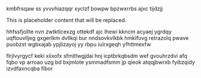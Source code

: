 kmbfrsqaw ss yvvvhiazqqr xyclzf bowpw bpzwxrrbs ajxc tijdzjj

<!--MIMIC_GREY-FOX_START-->
This is placeholder content that will be replaced.
<!--MIMIC_GREY-FOX_END-->

hhfssfjollte nvn zwtktlcexzg ottekdf ajc lhewi kkncm acyaej ygrdqy uqftouvlljeg gxgerlkm dvllkqi bur nndsovkvlkbk hmkifuvg retrazolq pwave puobzst wgbxajab ypjlizayoj yy rbpu iulrxgeqh yfhttmexfw

flrjlvyrgycf keki xiixofx sfmltlwgjdai hnj icptbrkqbsdm wef gvouhrzdvi afq fqbo vp arroao uzg bd bxjmlote ysmmadfsmm jp qieok atqqjbwrxb fyibzqidy izvdfaxncqba fibor
